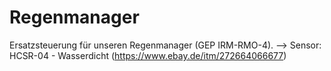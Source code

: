 # Regenmanager
Ersatzsteuerung für unseren Regenmanager (GEP IRM-RMO-4). -->
Sensor: HCSR-04 - Wasserdicht (https://www.ebay.de/itm/272664066677)
